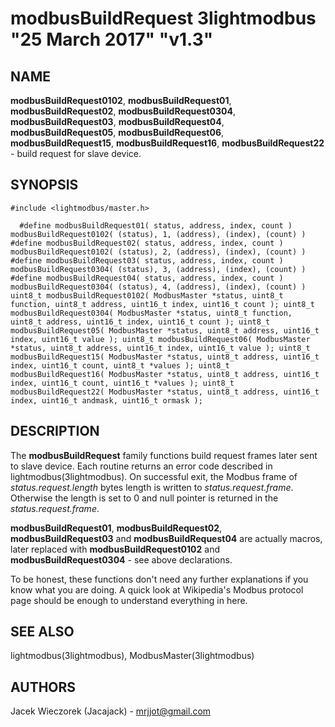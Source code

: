 # modbusBuildRequest 3lightmodbus "25 March 2017" "v1.3"

## NAME
**modbusBuildRequest0102**, **modbusBuildRequest01**, **modbusBuildRequest02**, **modbusBuildRequest0304**, **modbusBuildRequest03**, **modbusBuildRequest04**, **modbusBuildRequest05**, **modbusBuildRequest06**, **modbusBuildRequest15**, **modbusBuildRequest16**, **modbusBuildRequest22** - build request for slave device.

## SYNOPSIS
`#include <lightmodbus/master.h>`

`  
	#define modbusBuildRequest01( status, address, index, count ) modbusBuildRequest0102( (status), 1, (address), (index), (count) )
	#define modbusBuildRequest02( status, address, index, count ) modbusBuildRequest0102( (status), 2, (address), (index), (count) )
	#define modbusBuildRequest03( status, address, index, count ) modbusBuildRequest0304( (status), 3, (address), (index), (count) )
	#define modbusBuildRequest04( status, address, index, count ) modbusBuildRequest0304( (status), 4, (address), (index), (count) )
	uint8_t modbusBuildRequest0102( ModbusMaster *status, uint8_t function, uint8_t address, uint16_t index, uint16_t count );
	uint8_t modbusBuildRequest0304( ModbusMaster *status, uint8_t function, uint8_t address, uint16_t index, uint16_t count );
	uint8_t modbusBuildRequest05( ModbusMaster *status, uint8_t address, uint16_t index, uint16_t value );
	uint8_t modbusBuildRequest06( ModbusMaster *status, uint8_t address, uint16_t index, uint16_t value );
	uint8_t modbusBuildRequest15( ModbusMaster *status, uint8_t address, uint16_t index, uint16_t count, uint8_t *values );
	uint8_t modbusBuildRequest16( ModbusMaster *status, uint8_t address, uint16_t index, uint16_t count, uint16_t *values );
	uint8_t modbusBuildRequest22( ModbusMaster *status, uint8_t address, uint16_t index, uint16_t andmask, uint16_t ormask );
`

## DESCRIPTION
The **modbusBuildRequest** family functions build request frames later sent to slave device.
Each routine returns an error code described in lightmodbus(3lightmodbus).
On successful exit, the Modbus frame of *status.request.length* bytes length is written to *status.request.frame*. Otherwise the length is set to 0 and null pointer is returned in the *status.request.frame*.

**modbusBuildRequest01**, **modbusBuildRequest02**, **modbusBuildRequest03** and **modbusBuildRequest04** are actually macros, later replaced with **modbusBuildRequest0102** and **modbusBuildRequest0304** - see above declarations.

To be honest, these functions don't need any further explanations if you know what you are doing. A quick look at Wikipedia's Modbus protocol page should be enough to understand everything in here.

## SEE ALSO
lightmodbus(3lightmodbus), ModbusMaster(3lightmodbus)

## AUTHORS
Jacek Wieczorek (Jacajack) - mrjjot@gmail.com
